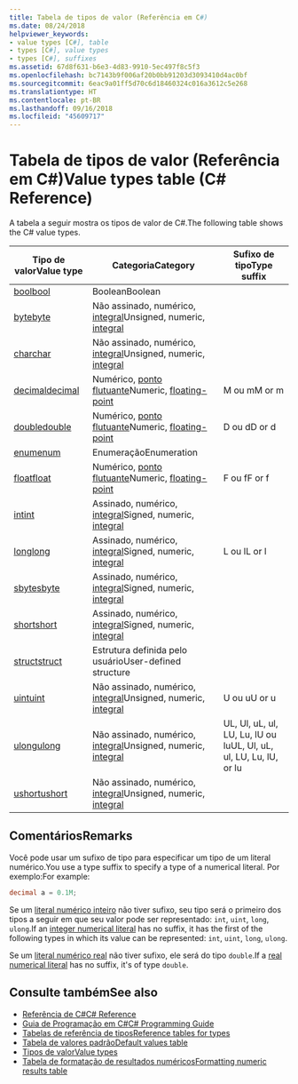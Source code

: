 ```yaml
---
title: Tabela de tipos de valor (Referência em C#)
ms.date: 08/24/2018
helpviewer_keywords:
- value types [C#], table
- types [C#], value types
- types [C#], suffixes
ms.assetid: 67d8f631-b6e3-4d83-9910-5ec497f8c5f3
ms.openlocfilehash: bc7143b9f006af20b0bb91203d3093410d4ac0bf
ms.sourcegitcommit: 6eac9a01ff5d70c6d18460324c016a3612c5e268
ms.translationtype: HT
ms.contentlocale: pt-BR
ms.lasthandoff: 09/16/2018
ms.locfileid: "45609717"
---
```

# <a name="value-types-table-c-reference"></a><span data-ttu-id="ba071-102">Tabela de tipos de valor (Referência em C#)</span><span class="sxs-lookup"><span data-stu-id="ba071-102">Value types table (C# Reference)</span></span>

<span data-ttu-id="ba071-103">A tabela a seguir mostra os tipos de valor de C#.</span><span class="sxs-lookup"><span data-stu-id="ba071-103">The following table shows the C# value types.</span></span>  
  
|<span data-ttu-id="ba071-104">Tipo de valor</span><span class="sxs-lookup"><span data-stu-id="ba071-104">Value type</span></span>|<span data-ttu-id="ba071-105">Categoria</span><span class="sxs-lookup"><span data-stu-id="ba071-105">Category</span></span>|<span data-ttu-id="ba071-106">Sufixo de tipo</span><span class="sxs-lookup"><span data-stu-id="ba071-106">Type suffix</span></span>|  
|----------------|--------------|-----------------|  
|[<span data-ttu-id="ba071-107">bool</span><span class="sxs-lookup"><span data-stu-id="ba071-107">bool</span></span>](bool.md)|<span data-ttu-id="ba071-108">Boolean</span><span class="sxs-lookup"><span data-stu-id="ba071-108">Boolean</span></span>||  
|[<span data-ttu-id="ba071-109">byte</span><span class="sxs-lookup"><span data-stu-id="ba071-109">byte</span></span>](byte.md)|<span data-ttu-id="ba071-110">Não assinado, numérico, [integral](integral-types-table.md)</span><span class="sxs-lookup"><span data-stu-id="ba071-110">Unsigned, numeric, [integral](integral-types-table.md)</span></span>||  
|[<span data-ttu-id="ba071-111">char</span><span class="sxs-lookup"><span data-stu-id="ba071-111">char</span></span>](char.md)|<span data-ttu-id="ba071-112">Não assinado, numérico, [integral](integral-types-table.md)</span><span class="sxs-lookup"><span data-stu-id="ba071-112">Unsigned, numeric, [integral](integral-types-table.md)</span></span>||  
|[<span data-ttu-id="ba071-113">decimal</span><span class="sxs-lookup"><span data-stu-id="ba071-113">decimal</span></span>](decimal.md)|<span data-ttu-id="ba071-114">Numérico, [ponto flutuante](floating-point-types-table.md)</span><span class="sxs-lookup"><span data-stu-id="ba071-114">Numeric, [floating-point](floating-point-types-table.md)</span></span>|<span data-ttu-id="ba071-115">M ou m</span><span class="sxs-lookup"><span data-stu-id="ba071-115">M or m</span></span>|  
|[<span data-ttu-id="ba071-116">double</span><span class="sxs-lookup"><span data-stu-id="ba071-116">double</span></span>](double.md)|<span data-ttu-id="ba071-117">Numérico, [ponto flutuante](floating-point-types-table.md)</span><span class="sxs-lookup"><span data-stu-id="ba071-117">Numeric, [floating-point](floating-point-types-table.md)</span></span>|<span data-ttu-id="ba071-118">D ou d</span><span class="sxs-lookup"><span data-stu-id="ba071-118">D or d</span></span>|  
|[<span data-ttu-id="ba071-119">enum</span><span class="sxs-lookup"><span data-stu-id="ba071-119">enum</span></span>](enum.md)|<span data-ttu-id="ba071-120">Enumeração</span><span class="sxs-lookup"><span data-stu-id="ba071-120">Enumeration</span></span>||  
|[<span data-ttu-id="ba071-121">float</span><span class="sxs-lookup"><span data-stu-id="ba071-121">float</span></span>](float.md)|<span data-ttu-id="ba071-122">Numérico, [ponto flutuante](floating-point-types-table.md)</span><span class="sxs-lookup"><span data-stu-id="ba071-122">Numeric, [floating-point](floating-point-types-table.md)</span></span>|<span data-ttu-id="ba071-123">F ou f</span><span class="sxs-lookup"><span data-stu-id="ba071-123">F or f</span></span>|  
|[<span data-ttu-id="ba071-124">int</span><span class="sxs-lookup"><span data-stu-id="ba071-124">int</span></span>](int.md)|<span data-ttu-id="ba071-125">Assinado, numérico, [integral](integral-types-table.md)</span><span class="sxs-lookup"><span data-stu-id="ba071-125">Signed, numeric, [integral](integral-types-table.md)</span></span>||  
|[<span data-ttu-id="ba071-126">long</span><span class="sxs-lookup"><span data-stu-id="ba071-126">long</span></span>](long.md)|<span data-ttu-id="ba071-127">Assinado, numérico, [integral](integral-types-table.md)</span><span class="sxs-lookup"><span data-stu-id="ba071-127">Signed, numeric, [integral](integral-types-table.md)</span></span>|<span data-ttu-id="ba071-128">L ou l</span><span class="sxs-lookup"><span data-stu-id="ba071-128">L or l</span></span>|  
|[<span data-ttu-id="ba071-129">sbyte</span><span class="sxs-lookup"><span data-stu-id="ba071-129">sbyte</span></span>](sbyte.md)|<span data-ttu-id="ba071-130">Assinado, numérico, [integral](integral-types-table.md)</span><span class="sxs-lookup"><span data-stu-id="ba071-130">Signed, numeric, [integral](integral-types-table.md)</span></span>||  
|[<span data-ttu-id="ba071-131">short</span><span class="sxs-lookup"><span data-stu-id="ba071-131">short</span></span>](short.md)|<span data-ttu-id="ba071-132">Assinado, numérico, [integral](integral-types-table.md)</span><span class="sxs-lookup"><span data-stu-id="ba071-132">Signed, numeric, [integral](integral-types-table.md)</span></span>||  
|[<span data-ttu-id="ba071-133">struct</span><span class="sxs-lookup"><span data-stu-id="ba071-133">struct</span></span>](struct.md)|<span data-ttu-id="ba071-134">Estrutura definida pelo usuário</span><span class="sxs-lookup"><span data-stu-id="ba071-134">User-defined structure</span></span>||  
|[<span data-ttu-id="ba071-135">uint</span><span class="sxs-lookup"><span data-stu-id="ba071-135">uint</span></span>](uint.md)|<span data-ttu-id="ba071-136">Não assinado, numérico, [integral](integral-types-table.md)</span><span class="sxs-lookup"><span data-stu-id="ba071-136">Unsigned, numeric, [integral](integral-types-table.md)</span></span>|<span data-ttu-id="ba071-137">U ou u</span><span class="sxs-lookup"><span data-stu-id="ba071-137">U or u</span></span>|  
|[<span data-ttu-id="ba071-138">ulong</span><span class="sxs-lookup"><span data-stu-id="ba071-138">ulong</span></span>](ulong.md)|<span data-ttu-id="ba071-139">Não assinado, numérico, [integral](integral-types-table.md)</span><span class="sxs-lookup"><span data-stu-id="ba071-139">Unsigned, numeric, [integral](integral-types-table.md)</span></span>|<span data-ttu-id="ba071-140">UL, Ul, uL, ul, LU, Lu, lU ou lu</span><span class="sxs-lookup"><span data-stu-id="ba071-140">UL, Ul, uL, ul, LU, Lu, lU, or lu</span></span>|  
|[<span data-ttu-id="ba071-141">ushort</span><span class="sxs-lookup"><span data-stu-id="ba071-141">ushort</span></span>](ushort.md)|<span data-ttu-id="ba071-142">Não assinado, numérico, [integral](integral-types-table.md)</span><span class="sxs-lookup"><span data-stu-id="ba071-142">Unsigned, numeric, [integral](integral-types-table.md)</span></span>||  

## <a name="remarks"></a><span data-ttu-id="ba071-143">Comentários</span><span class="sxs-lookup"><span data-stu-id="ba071-143">Remarks</span></span>

<span data-ttu-id="ba071-144">Você pode usar um sufixo de tipo para especificar um tipo de um literal numérico.</span><span class="sxs-lookup"><span data-stu-id="ba071-144">You use a type suffix to specify a type of a numerical literal.</span></span> <span data-ttu-id="ba071-145">Por exemplo:</span><span class="sxs-lookup"><span data-stu-id="ba071-145">For example:</span></span>

```csharp
decimal a = 0.1M;
```

<span data-ttu-id="ba071-146">Se um [literal numérico inteiro](/dotnet/csharp/language-reference/language-specification/lexical-structure#integer-literals) não tiver sufixo, seu tipo será o primeiro dos tipos a seguir em que seu valor pode ser representado: `int`, `uint`, `long`, `ulong`.</span><span class="sxs-lookup"><span data-stu-id="ba071-146">If an [integer numerical literal](/dotnet/csharp/language-reference/language-specification/lexical-structure#integer-literals) has no suffix, it has the first of the following types in which its value can be represented: `int`, `uint`, `long`, `ulong`.</span></span>

<span data-ttu-id="ba071-147">Se um [literal numérico real](/dotnet/csharp/language-reference/language-specification/lexical-structure#real-literals) não tiver sufixo, ele será do tipo `double`.</span><span class="sxs-lookup"><span data-stu-id="ba071-147">If a [real numerical literal](/dotnet/csharp/language-reference/language-specification/lexical-structure#real-literals) has no suffix, it's of type `double`.</span></span>

## <a name="see-also"></a><span data-ttu-id="ba071-148">Consulte também</span><span class="sxs-lookup"><span data-stu-id="ba071-148">See also</span></span>

- [<span data-ttu-id="ba071-149">Referência de C#</span><span class="sxs-lookup"><span data-stu-id="ba071-149">C# Reference</span></span>](../index.md)
- [<span data-ttu-id="ba071-150">Guia de Programação em C#</span><span class="sxs-lookup"><span data-stu-id="ba071-150">C# Programming Guide</span></span>](../../programming-guide/index.md)
- [<span data-ttu-id="ba071-151">Tabelas de referência de tipos</span><span class="sxs-lookup"><span data-stu-id="ba071-151">Reference tables for types</span></span>](reference-tables-for-types.md)
- [<span data-ttu-id="ba071-152">Tabela de valores padrão</span><span class="sxs-lookup"><span data-stu-id="ba071-152">Default values table</span></span>](default-values-table.md)
- [<span data-ttu-id="ba071-153">Tipos de valor</span><span class="sxs-lookup"><span data-stu-id="ba071-153">Value types</span></span>](value-types.md)
- [<span data-ttu-id="ba071-154">Tabela de formatação de resultados numéricos</span><span class="sxs-lookup"><span data-stu-id="ba071-154">Formatting numeric results table</span></span>](formatting-numeric-results-table.md)
